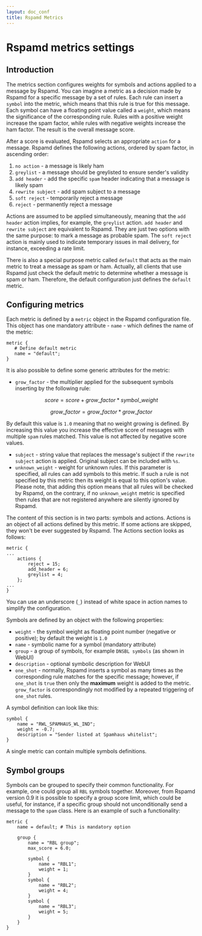 ```yaml
---
layout: doc_conf
title: Rspamd Metrics
---
```

# Rspamd metrics settings

## Introduction

The metrics section configures weights for symbols and actions applied to a message by Rspamd. You can imagine a metric as a decision made by Rspamd for a specific message by a set of rules. Each rule can insert a `symbol` into the metric, which means that this rule is true for this message. Each symbol can have a floating point value called a `weight`, which means the significance of the corresponding rule. Rules with a positive weight increase the spam factor, while rules with negative weights increase the ham factor. The result is the overall message score.

After a score is evaluated, Rspamd selects an appropriate `action` for a message. Rspamd defines the following actions, ordered by spam factor, in ascending order:

1. `no action` - a message is likely ham
2. `greylist` - a message should be greylisted to ensure sender's validity
3. `add header` - add the specific `spam` header indicating that a message is likely spam
4. `rewrite subject` - add spam subject to a message
5. `soft reject` - temporarily reject a message
6. `reject` - permanently reject a message

Actions are assumed to be applied simultaneously, meaning that the `add header` action implies, for example, the `greylist` action. `add header` and `rewrite subject` are equivalent to Rspamd. They are just two options with the same purpose: to mark a message as probable spam. The `soft reject` action is mainly used to indicate temporary issues in mail delivery, for instance, exceeding a rate limit.

There is also a special purpose metric called `default` that acts as the main metric to treat a message as spam or ham. Actually, all clients that use Rspamd just check the default metric to determine whether a message is spam or ham. Therefore, the default configuration just defines the `default` metric.

## Configuring metrics
Each metric is defined by a `metric` object in the Rspamd configuration file. This object has one mandatory attribute - `name` - which defines the name of the metric:

~~~ucl
metric {
   # Define default metric
   name = "default";
}
~~~
It is also possible to define some generic attributes for the metric:

* `grow_factor` - the multiplier applied for the subsequent symbols inserting by the following rule:

$$
score = score + grow\_factor * symbol\_weight
$$

$$
	grow\_factor = grow\_factor * grow\_factor
$$

By default this value is `1.0` meaning that no weight growing is defined. By increasing this value you increase the effective score of messages with multiple `spam` rules matched. This value is not affected by negative score values.

* `subject` - string value that replaces the message's subject if the `rewrite subject` action is applied. Original subject can be included with `%s`.
* `unknown_weight` - weight for unknown rules. If this parameter is specified, all rules can add symbols to this metric. If such a rule is not specified by this metric then its weight is equal to this option's value. Please note, that adding this option means that all rules will be checked by Rspamd, on the contrary, if no `unknown_weight` metric is specified then rules that are not registered anywhere are silently ignored by Rspamd.

The content of this section is in two parts: symbols and actions. Actions is an object of all actions defined by this metric. If some actions are skipped, they won't be ever suggested by Rspamd. The Actions section looks as follows:

~~~ucl
metric {
...
	actions {
		reject = 15;
		add_header = 6;
		greylist = 4;
	};
...
}
~~~

You can use an underscore (`_`) instead of white space in action names to simplify the configuration.

Symbols are defined by an object with the following properties:

* `weight` - the symbol weight as floating point number (negative or positive); by default the weight is `1.0`
* `name` - symbolic name for a symbol (mandatory attribute)
* `group` - a group of symbols, for example `DNSBL symbols` (as shown in WebUI)
* `description` - optional symbolic description for WebUI
* `one_shot` - normally, Rspamd inserts a symbol as many times as the corresponding rule matches for the specific message; however, if `one_shot` is `true` then only the **maximum** weight is added to the metric. `grow_factor` is correspondingly not modified by a repeated triggering of `one_shot` rules.

A symbol definition can look like this:

~~~ucl
symbol {
    name = "RWL_SPAMHAUS_WL_IND";
    weight = -0.7;
    description = "Sender listed at Spamhaus whitelist";
}
~~~

A single metric can contain multiple symbols definitions.


## Symbol groups

Symbols can be grouped to specify their common functionality. For example, one could group all `RBL` symbols together. Moreover, from Rspamd version 0.9 it is possible to specify a group score limit, which could be useful, for instance, if a specific group should not unconditionally send a message to the `spam` class. Here is an example of such a functionality:

~~~ucl
metric {
	name = default; # This is mandatory option
	
	group {
		name = "RBL group";
		max_score = 6.0;
		
		symbol {
			name = "RBL1";
			weight = 1;
		}
		symbol {
			name = "RBL2";
			weight = 4;
		}
		symbol {
			name = "RBL3";
			weight = 5;
		}
	}
}
~~~
